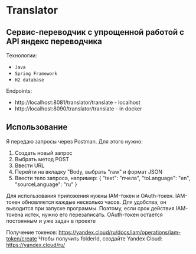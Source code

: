 # Translator
## Сервис-переводчик с упрощенной работой с API яндекс переводчика

Технологии:

- `Java`
- `Spring Framework`
- `H2 database`

Endpoints:
- http://localhost:8081/translator/translate - localhost
- http://localhost:8090/translator/translate - in docker

## Использование
Я передаю запросы через Postman. Для этого нужно:
1) Создать новый запрос
2) Выбрать метод POST
3) Ввести URL
4) Перейти на вкладку "Body, выбрать "raw" и формат JSON
5) Ввести тело запроса, например:
   {
   "text": "пчела",
   "toLanguage": "en",
   "sourceLanguage": "ru"
   }

Для использования приложения нужны IAM-токен и OAuth-токен. IAM-токен обновляется каждые несколько часов. Для удобства, 
он выводится при запуске программы.
Поэтому, если срок действия IAM-токена истек, нужно его перезаписать. OAuth-токен остается постоянным и уже задан в 
проекте

Получение токенов: https://yandex.cloud/ru/docs/iam/operations/iam-token/create
Чтобы получить folderId, создайте Yandex Cloud: https://yandex.cloud/ru/